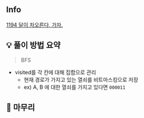 ## Info
[1194 달이 차오른다, 가자.](https://www.acmicpc.net/problem/1194)

## 💡 풀이 방법 요약
> BFS

- visited를 각 칸에 대해 집합으로 관리
  - 현재 경로가 가지고 있는 열쇠를 비트마스킹으로 저장
  - ex) A, B 에 대한 열쇠를 가지고 있다면 `000011`

## 🙂 마무리

